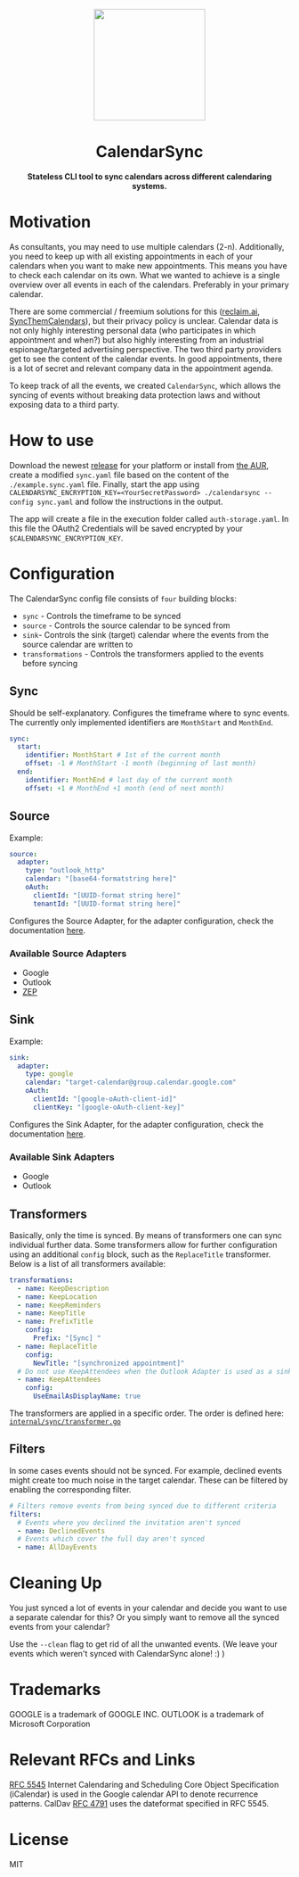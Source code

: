 <div align="center">
    <p>
        <img src="./docs/static/logo.png" width="200" height="200"/>
        <h1 align="center">CalendarSync</h1>
        <b>Stateless CLI tool to sync calendars across different calendaring systems.</b>
    </p>
</div>

# Motivation

As consultants, you may need to use multiple calendars (2-n). Additionally, you
need to keep up with all existing appointments in each of your calendars when
you want to make new appointments. This means you have to check each calendar on
its own. What we wanted to achieve is a single overview over all events in each
of the calendars. Preferably in your primary calendar.

There are some commercial / freemium solutions for this
([reclaim.ai](https://reclaim.ai/),
[SyncThemCalendars](https://syncthemcalendars.com/)), but their privacy policy
is unclear. Calendar data is not only highly interesting personal data (who
participates in which appointment and when?) but also highly interesting from an
industrial espionage/targeted advertising perspective. The two third party
providers get to see the content of the calendar events. In good appointments,
there is a lot of secret and relevant company data in the appointment agenda.

To keep track of all the events, we created `CalendarSync`, which allows the
syncing of events without breaking data protection laws and without exposing
data to a third party.

# How to use

Download the newest [release](https://github.com/inovex/CalendarSync/releases)
for your platform or install from [the AUR](https://aur.archlinux.org/packages/calendarsync-bin), create a modified `sync.yaml` file based on the content of the `./example.sync.yaml` file. Finally, start the app using `CALENDARSYNC_ENCRYPTION_KEY=<YourSecretPassword> ./calendarsync --config sync.yaml` and follow the instructions in the output.

The app will create a file in the execution folder called `auth-storage.yaml`. In
this file the OAuth2 Credentials will be saved encrypted by your
`$CALENDARSYNC_ENCRYPTION_KEY`.

# Configuration

The CalendarSync config file consists of `four` building blocks:

- `sync` - Controls the timeframe to be synced
- `source` - Controls the source calendar to be synced from
- `sink`- Controls the sink (target) calendar where the events from the source
  calendar are written to
- `transformations` - Controls the transformers applied to the events before
  syncing

## Sync

Should be self-explanatory. Configures the timeframe where to sync events. The
currently only implemented identifiers are `MonthStart` and `MonthEnd`.

```yaml
sync: 
  start: 
    identifier: MonthStart # 1st of the current month 
    offset: -1 # MonthStart -1 month (beginning of last month) 
  end: 
    identifier: MonthEnd # last day of the current month 
    offset: +1 # MonthEnd +1 month (end of next month)
```

## Source

Example:

```yaml
source: 
  adapter: 
    type: "outlook_http" 
    calendar: "[base64-formatstring here]" 
    oAuth: 
      clientId: "[UUID-format string here]" 
      tenantId: "[UUID-format string here]" 
```

Configures the Source Adapter, for the adapter configuration, check the
documentation [here](./docs/adapters.md).

### Available Source Adapters

- Google
- Outlook
- [ZEP](https://www.zep.de/en/)

## Sink

Example:

```yaml
sink:
  adapter: 
    type: google 
    calendar: "target-calendar@group.calendar.google.com" 
    oAuth: 
      clientId: "[google-oAuth-client-id]"
      clientKey: "[google-oAuth-client-key]" 
```

Configures the Sink Adapter, for the adapter configuration, check the
documentation [here](./docs/adapters.md).

### Available Sink Adapters

- Google
- Outlook

## Transformers

Basically, only the time is synced. By means of transformers one can sync
individual further data. Some transformers allow for further configuration using
an additional `config` block, such as the `ReplaceTitle` transformer. Below is a
list of all transformers available:

```yaml
transformations:
  - name: KeepDescription
  - name: KeepLocation
  - name: KeepReminders
  - name: KeepTitle
  - name: PrefixTitle
    config: 
      Prefix: "[Sync] "
  - name: ReplaceTitle 
    config: 
      NewTitle: "[synchronized appointment]"
  # Do not use KeepAttendees when the Outlook Adapter is used as a sink. There is no way to suppress mail invitations
  - name: KeepAttendees 
    config: 
      UseEmailAsDisplayName: true 
```

The transformers are applied in a specific order. The order is defined here:
[`internal/sync/transformer.go`](./internal/sync/transformer.go)

## Filters

In some cases events should not be synced. For example, declined events might
create too much noise in the target calendar. These can be filtered by enabling
the corresponding filter.

```yaml
# Filters remove events from being synced due to different criteria
filters:
  # Events where you declined the invitation aren't synced
  - name: DeclinedEvents
  # Events which cover the full day aren't synced
  - name: AllDayEvents
```

# Cleaning Up

You just synced a lot of events in your calendar and decide you want to use a
separate calendar for this? Or you simply want to remove all the synced events
from your calendar?

Use the `--clean` flag to get rid of all the unwanted events. (We leave your
events which weren't synced with CalendarSync alone! :) )

# Trademarks

GOOGLE is a trademark of GOOGLE INC. OUTLOOK is a trademark of Microsoft
Corporation

# Relevant RFCs and Links

[RFC 5545](https://datatracker.ietf.org/doc/html/rfc5545)  Internet Calendaring
and Scheduling Core Object Specification (iCalendar) is used in the Google
calendar API to denote recurrence patterns. CalDav [RFC
4791](https://datatracker.ietf.org/doc/html/rfc4791) uses the dateformat
specified in RFC 5545.

# License

MIT
